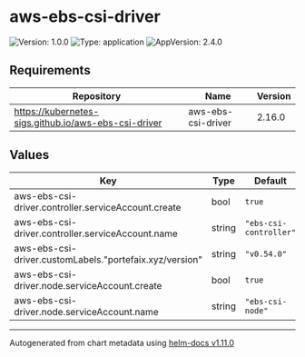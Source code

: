 # aws-ebs-csi-driver

![Version: 1.0.0](https://img.shields.io/badge/Version-1.0.0-informational?style=flat-square) ![Type: application](https://img.shields.io/badge/Type-application-informational?style=flat-square) ![AppVersion: 2.4.0](https://img.shields.io/badge/AppVersion-2.4.0-informational?style=flat-square)

## Requirements

| Repository | Name | Version |
|------------|------|---------|
| https://kubernetes-sigs.github.io/aws-ebs-csi-driver | aws-ebs-csi-driver | 2.16.0 |

## Values

| Key | Type | Default | Description |
|-----|------|---------|-------------|
| aws-ebs-csi-driver.controller.serviceAccount.create | bool | `true` |  |
| aws-ebs-csi-driver.controller.serviceAccount.name | string | `"ebs-csi-controller"` |  |
| aws-ebs-csi-driver.customLabels."portefaix.xyz/version" | string | `"v0.54.0"` |  |
| aws-ebs-csi-driver.node.serviceAccount.create | bool | `true` |  |
| aws-ebs-csi-driver.node.serviceAccount.name | string | `"ebs-csi-node"` |  |

----------------------------------------------
Autogenerated from chart metadata using [helm-docs v1.11.0](https://github.com/norwoodj/helm-docs/releases/v1.11.0)
